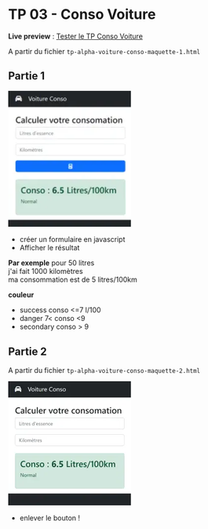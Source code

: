 # TP 03 - Conso Voiture
**Live preview**  : 
[Tester le TP Conso Voiture](https://www.sevenvalley.fr/tp-javascript/tpa) 

A partir du fichier <code>tp-alpha-voiture-conso-maquette-1.html</code>
## Partie 1
<img src="../../img/tp/tp-apha-1.webp" width="250">

- créer un formulaire en javascript
- Afficher le résultat
 
 
**Par exemple**
pour 50 litres  
j'ai fait 1000 kilomètres  
ma consommation est de 5 litres/100km  

**couleur**


- success conso <=7 l/100
- danger  7< conso <9
- secondary conso > 9


## Partie 2
A partir du fichier <code>tp-alpha-voiture-conso-maquette-2.html</code>
  
<img src="../../img/tp/tp-apha-2.webp" width="250"> 
  
- enlever le bouton !

